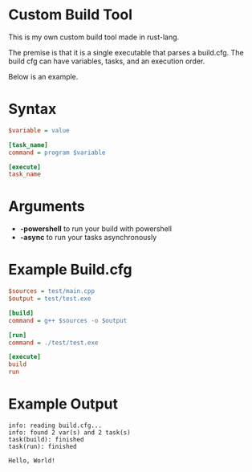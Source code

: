 # Custom Build Tool

This is my own custom build tool made in rust-lang.

The premise is that it is a single executable that parses a build.cfg. The build cfg can have variables, tasks, and an execution order.

Below is an example.

# Syntax

```ini
$variable = value

[task_name]
command = program $variable

[execute]
task_name
```

# Arguments
- <strong>-powershell</strong> to run your build with powershell
- <strong>-async</strong> to run your tasks asynchronously

# Example Build.cfg

```ini
$sources = test/main.cpp
$output = test/test.exe

[build]
command = g++ $sources -o $output

[run]
command = ./test/test.exe

[execute]
build
run
```

# Example Output

```
info: reading build.cfg...
info: found 2 var(s) and 2 task(s)
task(build): finished
task(run): finished

Hello, World!
```
